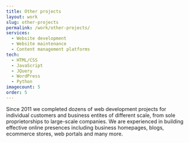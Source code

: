 ```yaml
---
title: Other projects
layout: work
slug: other-projects
permalink: /work/other-projects/
services:
  - Website development
  - Website maintenance
  - Content management platforms
tech:
  - HTML/CSS
  - JavaScript
  - JQuery
  - WordPress
  - Python
imagecount: 5
order: 5
---
```


Since 2011 we completed dozens of web development projects for individual customers and business entites of different scale, from sole proprietorships to large-scale companies. We are experienced in building effective online presences including business homepages, blogs, ecommerce stores, web portals and many more.